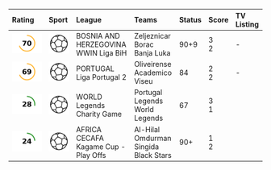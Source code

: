 | Rating                                                                                                                                 | Sport                                                                                                        | League                                  | Teams                                    | Status   | Score   | TV Listing          |
|:---------------------------------------------------------------------------------------------------------------------------------------|:-------------------------------------------------------------------------------------------------------------|:----------------------------------------|:-----------------------------------------|:---------|:--------|:--------------------|
| <img src="https://raw.githubusercontent.com/BlakeDuncan25/Donut-SVG-Ratings/bac4e4a278175106499642192132b1786a9aec38/70.svg" alt="70"> | <img src="https://raw.githubusercontent.com/BlakeDuncan25/Donut-SVG-Ratings/master/soccer.png" alt="Soccer"> | BOSNIA AND HERZEGOVINA<br>WWIN Liga BiH | Zeljeznicar<br>Borac Banja Luka          | 90+9     | 3<br>2  | -                   |
| <img src="https://raw.githubusercontent.com/BlakeDuncan25/Donut-SVG-Ratings/bac4e4a278175106499642192132b1786a9aec38/69.svg" alt="69"> | <img src="https://raw.githubusercontent.com/BlakeDuncan25/Donut-SVG-Ratings/master/soccer.png" alt="Soccer"> | PORTUGAL<br>Liga Portugal 2             | Oliveirense<br>Academico Viseu           | 84       | 2<br>2  | -                   |
| <img src="https://raw.githubusercontent.com/BlakeDuncan25/Donut-SVG-Ratings/bac4e4a278175106499642192132b1786a9aec38/28.svg" alt="28"> | <img src="https://raw.githubusercontent.com/BlakeDuncan25/Donut-SVG-Ratings/master/soccer.png" alt="Soccer"> | WORLD<br>Legends Charity Game           | Portugal Legends<br>World Legends        | 67       | 3<br>1  | <a href="#N/A"></a> |
| <img src="https://raw.githubusercontent.com/BlakeDuncan25/Donut-SVG-Ratings/bac4e4a278175106499642192132b1786a9aec38/24.svg" alt="24"> | <img src="https://raw.githubusercontent.com/BlakeDuncan25/Donut-SVG-Ratings/master/soccer.png" alt="Soccer"> | AFRICA<br>CECAFA Kagame Cup - Play Offs | Al-Hilal Omdurman<br>Singida Black Stars | 90+      | 1<br>2  | <a href="#N/A"></a> |